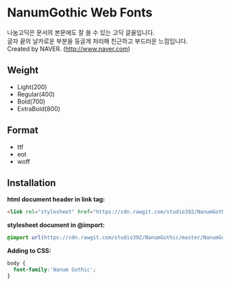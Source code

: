 # NanumGothic Web Fonts

나눔고딕은 문서의 본문에도 잘 쓸 수 있는 고딕 글꼴입니다. <br />
글자 끝의 날카로운 부분을 둥글게 처리해 친근하고 부드러운 느낌입니다.<br />
Created by NAVER. (http://www.naver.com)

## Weight

- Light(200)
- Regular(400)
- Bold(700)
- ExtraBold(800)


## Format

- ttf
- eot
- woff

## Installation

**html document header in link tag:**

```html
<link rel="stylesheet" href="https://cdn.rawgit.com/studio392/NanumGothic/master/NanumGothic.css" />
```

**stylesheet document in @import:**

```css
@import url(https://cdn.rawgit.com/studio392/NanumGothic/master/NanumGothic.css);
```

**Adding to CSS:**

```css
body {
  font-family:'Nanum Gothic';
}
```
